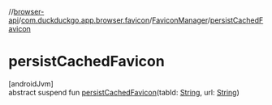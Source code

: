 //[browser-api](../../../index.md)/[com.duckduckgo.app.browser.favicon](../index.md)/[FaviconManager](index.md)/[persistCachedFavicon](persist-cached-favicon.md)

# persistCachedFavicon

[androidJvm]\
abstract suspend fun [persistCachedFavicon](persist-cached-favicon.md)(tabId: [String](https://kotlinlang.org/api/latest/jvm/stdlib/kotlin/-string/index.html), url: [String](https://kotlinlang.org/api/latest/jvm/stdlib/kotlin/-string/index.html))
